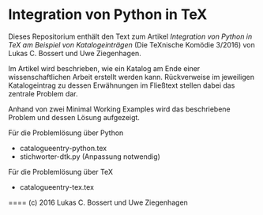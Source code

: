 # Integration von Python in TeX

Dieses Repositorium enthält den Text zum Artikel _Integration von Python in TeX am Beispiel von Katalogeinträgen_ (Die TeXnische Komödie 3/2016) von Lukas C. Bossert und Uwe Ziegenhagen.

Im Artikel wird beschrieben, wie ein Katalog am Ende einer wissenschaftlichen Arbeit erstellt werden kann.
Rückverweise im jeweiligen Katalogeintrag zu dessen Erwähnungen im Fließtext stellen dabei das zentrale Problem dar.

Anhand von zwei Minimal Working Examples wird das beschriebene Problem und dessen Lösung aufgezeigt.

Für die Problemlösung über Python

- catalogueentry-python.tex
- stichworter-dtk.py (Anpassung notwendig)

Für die Problemlösung über TeX

- catalogueentry-tex.tex


====
(c) 2016 Lukas C. Bossert und Uwe Ziegenhagen